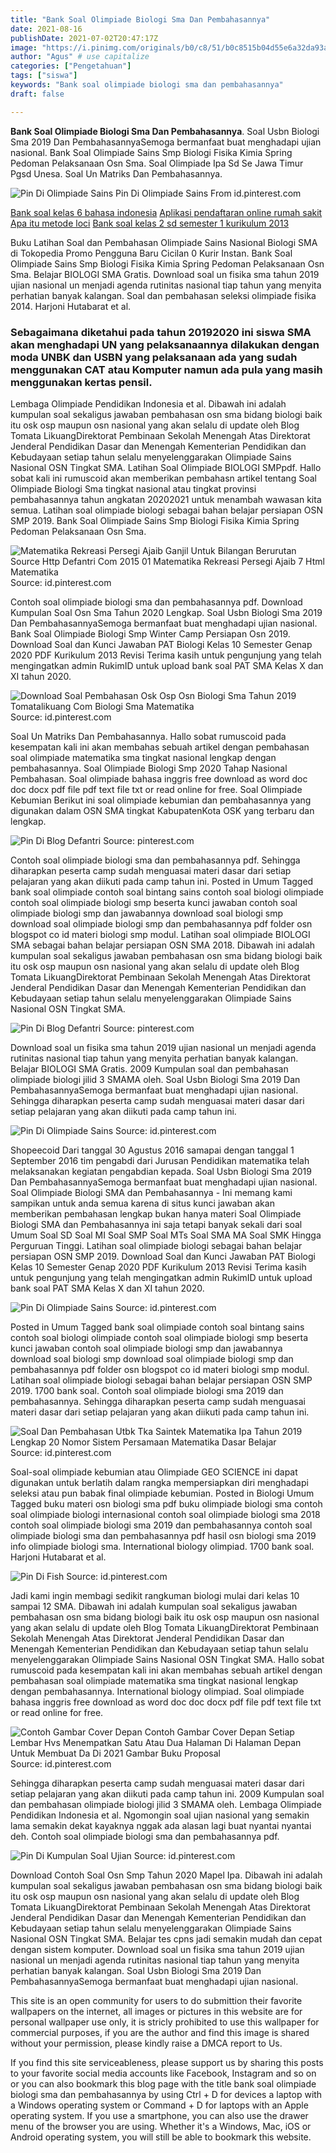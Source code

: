 ```yaml
---
title: "Bank Soal Olimpiade Biologi Sma Dan Pembahasannya"
date: 2021-08-16
publishDate: 2021-07-02T20:47:17Z
image: "https://i.pinimg.com/originals/b0/c8/51/b0c8515b04d55e6a32da93a1f58a3713.jpg"
author: "Agus" # use capitalize
categories: ["Pengetahuan"]
tags: ["siswa"]
keywords: "Bank soal olimpiade biologi sma dan pembahasannya"
draft: false

---
```

<script type='text/javascript' src='//pl15944992.alternativecpmgate.com/6c/6f/d6/6c6fd630211742b4db132bd23b46b946.js'></script>
<script type='text/javascript' src='//pl15944975.alternativecpmgate.com/86/71/9a/86719ae0c65e9b2f7eb2905a08638c06.js'></script>
**Bank Soal Olimpiade Biologi Sma Dan Pembahasannya**. Soal Usbn Biologi Sma 2019 Dan PembahasannyaSemoga bermanfaat buat menghadapi ujian nasional. Bank Soal Olimpiade Sains Smp Biologi Fisika Kimia Spring Pedoman Pelaksanaan Osn Sma. Soal Olimpiade Ipa Sd Se Jawa Timur Pgsd Unesa. Soal Un Matriks Dan Pembahasannya.

![Pin Di Olimpiade Sains](https://i.pinimg.com/originals/30/4f/f1/304ff19b119ae1e06ab2ee46d1f85544.png "Pin Di Olimpiade Sains")
Pin Di Olimpiade Sains From id.pinterest.com

[Bank soal kelas 6 bahasa indonesia](/bank-soal-kelas-6-bahasa-indonesia/)
[Aplikasi pendaftaran online rumah sakit](/aplikasi-pendaftaran-online-rumah-sakit/)
[Apa itu metode loci](/apa-itu-metode-loci/)
[Bank soal kelas 2 sd semester 1 kurikulum 2013](/bank-soal-kelas-2-sd-semester-1-kurikulum-2013/)

Buku Latihan Soal dan Pembahasan Olimpiade Sains Nasional Biologi SMA di Tokopedia Promo Pengguna Baru Cicilan 0 Kurir Instan. Bank Soal Olimpiade Sains Smp Biologi Fisika Kimia Spring Pedoman Pelaksanaan Osn Sma. Belajar BIOLOGI SMA Gratis. Download soal un fisika sma tahun 2019 ujian nasional un menjadi agenda rutinitas nasional tiap tahun yang menyita perhatian banyak kalangan. Soal dan pembahasan seleksi olimpiade fisika 2014. Harjoni Hutabarat et al.

### Sebagaimana diketahui pada tahun 20192020 ini siswa SMA akan menghadapi UN yang pelaksanaannya dilakukan dengan moda UNBK dan USBN yang pelaksanaan ada yang sudah menggunakan CAT atau Komputer namun ada pula yang masih menggunakan kertas pensil.

Lembaga Olimpiade Pendidikan Indonesia et al. Dibawah ini adalah kumpulan soal sekaligus jawaban pembahasan osn sma bidang biologi baik itu osk osp maupun osn nasional yang akan selalu di update oleh Blog Tomata LikuangDirektorat Pembinaan Sekolah Menengah Atas Direktorat Jenderal Pendidikan Dasar dan Menengah Kementerian Pendidikan dan Kebudayaan setiap tahun selalu menyelenggarakan Olimpiade Sains Nasional OSN Tingkat SMA. Latihan Soal Olimpiade BIOLOGI SMPpdf. Hallo sobat kali ini rumuscoid akan memberikan pembahasn artikel tentang Soal Olimpiade Biologi Sma tingkat nasional atau tingkat provinsi pembahasannya tahun angkatan 20202021 untuk menambah wawasan kita semua. Latihan soal olimpiade biologi sebagai bahan belajar persiapan OSN SMP 2019. Bank Soal Olimpiade Sains Smp Biologi Fisika Kimia Spring Pedoman Pelaksanaan Osn Sma.


![Matematika Rekreasi Persegi Ajaib Ganjil Untuk Bilangan Berurutan Source Http Defantri Com 2015 01 Matematika Rekreasi Persegi Ajaib 7 Html Matematika](https://i.pinimg.com/originals/be/6d/28/be6d2848aca02584c9e733dd176c7516.jpg "Matematika Rekreasi Persegi Ajaib Ganjil Untuk Bilangan Berurutan Source Http Defantri Com 2015 01 Matematika Rekreasi Persegi Ajaib 7 Html Matematika")
Source: id.pinterest.com

Contoh soal olimpiade biologi sma dan pembahasannya pdf. Download Kumpulan Soal Osn Sma Tahun 2020 Lengkap. Soal Usbn Biologi Sma 2019 Dan PembahasannyaSemoga bermanfaat buat menghadapi ujian nasional. Bank Soal Olimpiade Biologi Smp Winter Camp Persiapan Osn 2019. Download Soal dan Kunci Jawaban PAT Biologi Kelas 10 Semester Genap 2020 PDF Kurikulum 2013 Revisi Terima kasih untuk pengunjung yang telah mengingatkan admin RukimID untuk upload bank soal PAT SMA Kelas X dan XI tahun 2020.

![Download Soal Pembahasan Osk Osp Osn Biologi Sma Tahun 2019 Tomatalikuang Com Biologi Sma Matematika](https://i.pinimg.com/originals/cb/3d/0c/cb3d0c060b854ae23ed25e6e03b82238.png "Download Soal Pembahasan Osk Osp Osn Biologi Sma Tahun 2019 Tomatalikuang Com Biologi Sma Matematika")
Source: id.pinterest.com

Soal Un Matriks Dan Pembahasannya. Hallo sobat rumuscoid pada kesempatan kali ini akan membahas sebuah artikel dengan pembahasan soal olimpiade matematika sma tingkat nasional lengkap dengan pembahasannya. Soal Olimpiade Biologi Smp 2020 Tahap Nasional Pembahasan. Soal olimpiade bahasa inggris free download as word doc doc docx pdf file pdf text file txt or read online for free. Soal Olimpiade Kebumian Berikut ini soal olimpiade kebumian dan pembahasannya yang digunakan dalam OSN SMA tingkat KabupatenKota OSK yang terbaru dan lengkap.

![Pin Di Blog Defantri](https://i.pinimg.com/originals/9f/8c/96/9f8c96d468ea2ab936c0738519d22066.jpg "Pin Di Blog Defantri")
Source: pinterest.com

Contoh soal olimpiade biologi sma dan pembahasannya pdf. Sehingga diharapkan peserta camp sudah menguasai materi dasar dari setiap pelajaran yang akan diikuti pada camp tahun ini. Posted in Umum Tagged bank soal olimpiade contoh soal bintang sains contoh soal biologi olimpiade contoh soal olimpiade biologi smp beserta kunci jawaban contoh soal olimpiade biologi smp dan jawabannya download soal biologi smp download soal olimpiade biologi smp dan pembahasannya pdf folder osn blogspot co id materi biologi smp modul. Latihan soal olimpiade BIOLOGI SMA sebagai bahan belajar persiapan OSN SMA 2018. Dibawah ini adalah kumpulan soal sekaligus jawaban pembahasan osn sma bidang biologi baik itu osk osp maupun osn nasional yang akan selalu di update oleh Blog Tomata LikuangDirektorat Pembinaan Sekolah Menengah Atas Direktorat Jenderal Pendidikan Dasar dan Menengah Kementerian Pendidikan dan Kebudayaan setiap tahun selalu menyelenggarakan Olimpiade Sains Nasional OSN Tingkat SMA.

![Pin Di Blog Defantri](https://i.pinimg.com/170x/9f/8c/96/9f8c96d468ea2ab936c0738519d22066.jpg "Pin Di Blog Defantri")
Source: pinterest.com

Download soal un fisika sma tahun 2019 ujian nasional un menjadi agenda rutinitas nasional tiap tahun yang menyita perhatian banyak kalangan. Belajar BIOLOGI SMA Gratis. 2009 Kumpulan soal dan pembahasan olimpiade biologi jilid 3 SMAMA oleh. Soal Usbn Biologi Sma 2019 Dan PembahasannyaSemoga bermanfaat buat menghadapi ujian nasional. Sehingga diharapkan peserta camp sudah menguasai materi dasar dari setiap pelajaran yang akan diikuti pada camp tahun ini.

![Pin Di Olimpiade Sains](https://i.pinimg.com/originals/c3/40/d0/c340d03935f3d65bdcfa5d6bb8ad16f9.png "Pin Di Olimpiade Sains")
Source: id.pinterest.com

Shopeecoid Dari tanggal 30 Agustus 2016 samapai dengan tanggal 1 September 2016 tim pengabdi dari Jurusan Pendidikan matematika telah melaksanakan kegiatan pengabdian kepada. Soal Usbn Biologi Sma 2019 Dan PembahasannyaSemoga bermanfaat buat menghadapi ujian nasional. Soal Olimpiade Biologi SMA dan Pembahasannya - Ini memang kami sampikan untuk anda semua karena di situs kunci jawaban akan memberikan pembahasan lengkap bukan hanya materi Soal Olimpiade Biologi SMA dan Pembahasannya ini saja tetapi banyak sekali dari soal Umum Soal SD Soal MI Soal SMP Soal MTs Soal SMA MA Soal SMK Hingga Perguruan Tinggi. Latihan soal olimpiade biologi sebagai bahan belajar persiapan OSN SMP 2019. Download Soal dan Kunci Jawaban PAT Biologi Kelas 10 Semester Genap 2020 PDF Kurikulum 2013 Revisi Terima kasih untuk pengunjung yang telah mengingatkan admin RukimID untuk upload bank soal PAT SMA Kelas X dan XI tahun 2020.

![Pin Di Olimpiade Sains](https://i.pinimg.com/originals/30/4f/f1/304ff19b119ae1e06ab2ee46d1f85544.png "Pin Di Olimpiade Sains")
Source: id.pinterest.com

Posted in Umum Tagged bank soal olimpiade contoh soal bintang sains contoh soal biologi olimpiade contoh soal olimpiade biologi smp beserta kunci jawaban contoh soal olimpiade biologi smp dan jawabannya download soal biologi smp download soal olimpiade biologi smp dan pembahasannya pdf folder osn blogspot co id materi biologi smp modul. Latihan soal olimpiade biologi sebagai bahan belajar persiapan OSN SMP 2019. 1700 bank soal. Contoh soal olimpiade biologi sma 2019 dan pembahasannya. Sehingga diharapkan peserta camp sudah menguasai materi dasar dari setiap pelajaran yang akan diikuti pada camp tahun ini.

![Soal Dan Pembahasan Utbk Tka Saintek Matematika Ipa Tahun 2019 Lengkap 20 Nomor Sistem Persamaan Matematika Dasar Belajar](https://i.pinimg.com/originals/91/ac/a6/91aca6159b7883f0b8e5f8333e048015.jpg "Soal Dan Pembahasan Utbk Tka Saintek Matematika Ipa Tahun 2019 Lengkap 20 Nomor Sistem Persamaan Matematika Dasar Belajar")
Source: id.pinterest.com

Soal-soal olimpiade kebumian atau Olimpiade GEO SCIENCE ini dapat digunakan untuk berlatih dalam rangka mempersiapkan diri menghadapi seleksi atau pun babak final olimpiade kebumian. Posted in Biologi Umum Tagged buku materi osn biologi sma pdf buku olimpiade biologi sma contoh soal olimpiade biologi internasional contoh soal olimpiade biologi sma 2018 contoh soal olimpiade biologi sma 2019 dan pembahasannya contoh soal olimpiade biologi sma dan pembahasannya pdf hasil osn biologi sma 2019 info olimpiade biologi sma. International biology olimpiad. 1700 bank soal. Harjoni Hutabarat et al.

![Pin Di Fish](https://i.pinimg.com/736x/3f/67/c2/3f67c20653ab4edd58eb30929c1673a5.jpg "Pin Di Fish")
Source: id.pinterest.com

Jadi kami ingin membagi sedikit rangkuman biologi mulai dari kelas 10 sampai 12 SMA. Dibawah ini adalah kumpulan soal sekaligus jawaban pembahasan osn sma bidang biologi baik itu osk osp maupun osn nasional yang akan selalu di update oleh Blog Tomata LikuangDirektorat Pembinaan Sekolah Menengah Atas Direktorat Jenderal Pendidikan Dasar dan Menengah Kementerian Pendidikan dan Kebudayaan setiap tahun selalu menyelenggarakan Olimpiade Sains Nasional OSN Tingkat SMA. Hallo sobat rumuscoid pada kesempatan kali ini akan membahas sebuah artikel dengan pembahasan soal olimpiade matematika sma tingkat nasional lengkap dengan pembahasannya. International biology olimpiad. Soal olimpiade bahasa inggris free download as word doc doc docx pdf file pdf text file txt or read online for free.

![Contoh Gambar Cover Depan Contoh Gambar Cover Depan Setiap Lembar Hvs Menempatkan Satu Atau Dua Halaman Di Halaman Depan Untuk Membuat Da Di 2021 Gambar Buku Proposal](https://i.pinimg.com/originals/ee/78/0c/ee780cf83a5740e5984d490ec5124156.jpg "Contoh Gambar Cover Depan Contoh Gambar Cover Depan Setiap Lembar Hvs Menempatkan Satu Atau Dua Halaman Di Halaman Depan Untuk Membuat Da Di 2021 Gambar Buku Proposal")
Source: id.pinterest.com

Sehingga diharapkan peserta camp sudah menguasai materi dasar dari setiap pelajaran yang akan diikuti pada camp tahun ini. 2009 Kumpulan soal dan pembahasan olimpiade biologi jilid 3 SMAMA oleh. Lembaga Olimpiade Pendidikan Indonesia et al. Ngomongin soal ujian nasional yang semakin lama semakin dekat kayaknya nggak ada alasan lagi buat nyantai nyantai deh. Contoh soal olimpiade biologi sma dan pembahasannya pdf.

![Pin Di Kumpulan Soal Ujian](https://i.pinimg.com/originals/b0/c8/51/b0c8515b04d55e6a32da93a1f58a3713.jpg "Pin Di Kumpulan Soal Ujian")
Source: id.pinterest.com

Download Contoh Soal Osn Smp Tahun 2020 Mapel Ipa. Dibawah ini adalah kumpulan soal sekaligus jawaban pembahasan osn sma bidang biologi baik itu osk osp maupun osn nasional yang akan selalu di update oleh Blog Tomata LikuangDirektorat Pembinaan Sekolah Menengah Atas Direktorat Jenderal Pendidikan Dasar dan Menengah Kementerian Pendidikan dan Kebudayaan setiap tahun selalu menyelenggarakan Olimpiade Sains Nasional OSN Tingkat SMA. Belajar tes cpns jadi semakin mudah dan cepat dengan sistem komputer. Download soal un fisika sma tahun 2019 ujian nasional un menjadi agenda rutinitas nasional tiap tahun yang menyita perhatian banyak kalangan. Soal Usbn Biologi Sma 2019 Dan PembahasannyaSemoga bermanfaat buat menghadapi ujian nasional.

This site is an open community for users to do submittion their favorite wallpapers on the internet, all images or pictures in this website are for personal wallpaper use only, it is stricly prohibited to use this wallpaper for commercial purposes, if you are the author and find this image is shared without your permission, please kindly raise a DMCA report to Us.

If you find this site serviceableness, please support us by sharing this posts to your favorite social media accounts like Facebook, Instagram and so on or you can also bookmark this blog page with the title bank soal olimpiade biologi sma dan pembahasannya by using Ctrl + D for devices a laptop with a Windows operating system or Command + D for laptops with an Apple operating system. If you use a smartphone, you can also use the drawer menu of the browser you are using. Whether it's a Windows, Mac, iOS or Android operating system, you will still be able to bookmark this website.
